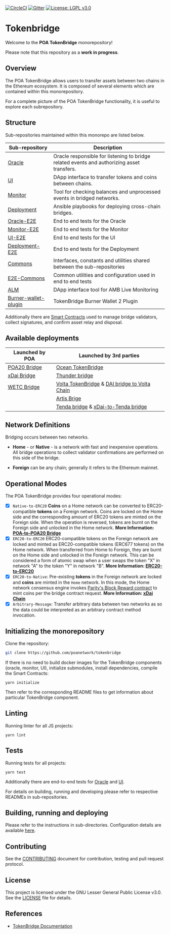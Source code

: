 [![CircleCI](https://circleci.com/gh/poanetwork/tokenbridge.svg?style=svg)](https://circleci.com/gh/poanetwork/tokenbridge)
[![Gitter](https://badges.gitter.im/poanetwork/poa-bridge.svg)](https://gitter.im/poanetwork/poa-bridge?utm_source=badge&utm_medium=badge&utm_campaign=pr-badge&utm_content=badge)
[![License: LGPL v3.0](https://img.shields.io/badge/License-LGPL%20v3-blue.svg)](https://www.gnu.org/licenses/lgpl-3.0)

# Tokenbridge
Welcome to the **POA TokenBridge** monorepository!

Please note that this repository as a **work in progress**.

## Overview

The POA TokenBridge allows users to transfer assets between two chains in the Ethereum ecosystem. It is composed of several elements which are contained within this monorepository.

For a complete picture of the POA TokenBridge functionality, it is useful to explore each subrepository.

## Structure

Sub-repositories maintained within this monorepo are listed below.

| Sub-repository | Description |
| --- | --- |
| [Oracle](oracle/README.md) | Oracle responsible for listening to bridge related events and authorizing asset transfers. |
| [UI](ui/README.md) | DApp interface to transfer tokens and coins between chains. |
| [Monitor](monitor/README.md) | Tool for checking balances and unprocessed events in bridged networks. |
| [Deployment](deployment/README.md) | Ansible playbooks for deploying cross-chain bridges. |
| [Oracle-E2E](oracle-e2e/README.md) | End to end tests for the Oracle |
| [Monitor-E2E](monitor-e2e/README.md) | End to end tests for the Monitor |
| [UI-E2E](ui-e2e/README.md) | End to end tests for the UI |
| [Deployment-E2E](deployment-e2e/README.md) | End to end tests for the Deployment |
| [Commons](commons/README.md) | Interfaces, constants and utilities shared between the sub-repositories |
| [E2E-Commons](e2e-commons/README.md) | Common utilities and configuration used in end to end tests |
| [ALM](alm/README.md) | DApp interface tool for AMB Live Monitoring |
| [Burner-wallet-plugin](burner-wallet-plugin/README.md) | TokenBridge Burner Wallet 2 Plugin |

Additionally there are [Smart Contracts](https://github.com/poanetwork/tokenbridge-contracts) used to manage bridge validators, collect signatures, and confirm asset relay and disposal.

## Available deployments

| **Launched by POA** | **Launched by 3rd parties** |
| ---------- | ---------- |
| [POA20 Bridge](https://bridge.poa.net/) | [Ocean TokenBridge](https://bridge.oceanprotocol.com/) | 
| [xDai Bridge](https://dai-bridge.poa.network/) | [Thunder bridge](https://ui.stormdapps.com/) |
| [WETC Bridge](https://wetc.app/) | [Volta TokenBridge](https://vt.volta.bridge.eth.events/) & [DAI bridge to Volta Chain](https://dai.volta.bridge.eth.events/) |
| | [Artis Brige](https://bridge.artis.network/) |
| | [Tenda bridge](https://bridge-mainnet.tenda.network) & [xDai-to-Tenda bridge](https://bridge-xdai.tenda.network/) |

## Network Definitions

 Bridging occurs between two networks.

 * **Home** - or **Native** - is a network with fast and inexpensive operations. All bridge operations to collect validator confirmations are performed on this side of the bridge.

* **Foreign** can be any chain; generally it refers to the Ethereum mainnet. 

## Operational Modes

The POA TokenBridge provides four operational modes:

- [x] `Native-to-ERC20` **Coins** on a Home network can be converted to ERC20-compatible **tokens** on a Foreign network. Coins are locked on the Home side and the corresponding amount of ERC20 tokens are minted on the Foreign side. When the operation is reversed, tokens are burnt on the Foreign side and unlocked in the Home network. **More Information: [POA-to-POA20 Bridge](https://medium.com/poa-network/introducing-poa-bridge-and-poa20-55d8b78058ac)**
- [x] `ERC20-to-ERC20` ERC20-compatible tokens on the Foreign network are locked and minted as ERC20-compatible tokens (ERC677 tokens) on the Home network. When transferred from Home to Foreign, they are burnt on the Home side and unlocked in the Foreign network. This can be considered a form of atomic swap when a user swaps the token "X" in network "A" to the token "Y" in network "B". **More Information: [ERC20-to-ERC20](https://medium.com/poa-network/introducing-the-erc20-to-erc20-tokenbridge-ce266cc1a2d0)**
- [x] `ERC20-to-Native`: Pre-existing **tokens** in the Foreign network are locked and **coins** are minted in the `Home` network. In this mode, the Home network consensus engine invokes [Parity's Block Reward contract](https://wiki.parity.io/Block-Reward-Contract.html) to mint coins per the bridge contract request. **More Information: [xDai Chain](https://medium.com/poa-network/poa-network-partners-with-makerdao-on-xdai-chain-the-first-ever-usd-stable-blockchain-65a078c41e6a)**
- [x] `Arbitrary-Message`: Transfer arbitrary data between two networks as so the data could be interpreted as an arbitrary contract method invocation.

## Initializing the monorepository

Clone the repository:
```bash
git clone https://github.com/poanetwork/tokenbridge
```

If there is no need to build docker images for the TokenBridge components (oracle, monitor, UI), initialize submodules, install dependencies, compile the Smart Contracts:
```
yarn initialize
```

Then refer to the corresponding README files to get information about particular TokenBridge component.

## Linting

Running linter for all JS projects:

```
yarn lint
```

## Tests

Running tests for all projects:

```
yarn test
```

Additionally there are end-to-end tests for [Oracle](oracle-e2e/README.md) and [UI](ui-e2e/README.md).

For details on building, running and developing please refer to respective READMEs in sub-repositories.

## Building, running and deploying

Please refer to the instructions in sub-directories.
Configuration details are available [here](./CONFIGURATION.md).

## Contributing

See the [CONTRIBUTING](CONTRIBUTING.md) document for contribution, testing and pull request protocol.

## License

This project is licensed under the GNU Lesser General Public License v3.0. See the [LICENSE](LICENSE) file for details.

## References

* [TokenBridge Documentation](http://www.tokenbridge.net/)
